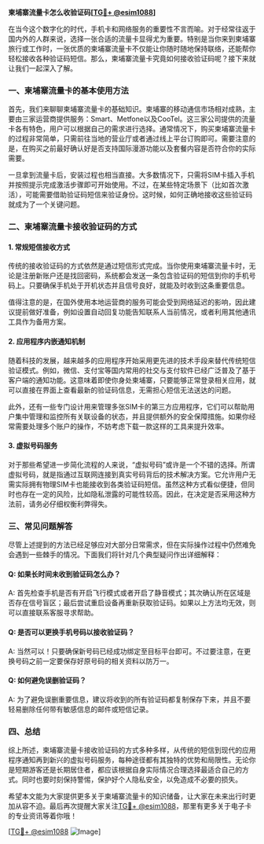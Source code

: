 **柬埔寨流量卡怎么收验证码[[TG💪+ @esim1088](https://t.me/s/esim1088)]**

在当今这个数字化的时代，手机卡和网络服务的重要性不言而喻。对于经常往返于国内外的人群来说，选择一张合适的流量卡显得尤为重要。特别是当你来到柬埔寨旅行或工作时，一张优质的柬埔寨流量卡不仅能让你随时随地保持联络，还能帮你轻松接收各种验证码短信。那么，柬埔寨流量卡究竟如何接收验证码呢？接下来就让我们一起深入了解。

### 一、柬埔寨流量卡的基本使用方法

首先，我们来聊聊柬埔寨流量卡的基础知识。柬埔寨的移动通信市场相对成熟，主要由三家运营商提供服务：Smart、Metfone以及CooTel。这三家公司提供的流量卡各有特色，用户可以根据自己的需求进行选择。通常情况下，购买柬埔寨流量卡的过程非常简单，只需前往当地的营业厅或者通过线上平台订购即可。需要注意的是，在购买之前最好确认好是否支持国际漫游功能以及套餐内容是否符合你的实际需要。

一旦拿到流量卡后，安装过程也相当直接。大多数情况下，只需将SIM卡插入手机并按照提示完成激活步骤即可开始使用。不过，在某些特定场景下（比如首次激活），可能需要借助验证码短信来验证身份。这时候，如何正确地接收这些验证码就成为了一个关键问题。

### 二、柬埔寨流量卡接收验证码的方式

#### 1. 常规短信接收方式

传统的接收验证码的方式依然是通过短信形式完成。当你使用柬埔寨流量卡时，无论是注册新账户还是找回密码，系统都会发送一条包含验证码的短信到你的手机号码上。只要确保手机处于开机状态并且信号良好，就能及时收到这条重要信息。

值得注意的是，在国外使用本地运营商的服务可能会受到网络延迟的影响，因此建议提前做好准备，例如设置自动回复功能告知联系人当前情况，或者利用其他通讯工具作为备用方案。

#### 2. 应用程序内嵌通知机制

随着科技的发展，越来越多的应用程序开始采用更先进的技术手段来替代传统短信验证模式。例如，微信、支付宝等国内常用的社交与支付软件已经广泛普及了基于客户端的通知功能。这意味着即使你身处柬埔寨，只要能够正常登录相关应用，就可以直接在界面上查看最新的验证码信息，无需担心短信无法送达的问题。

此外，还有一些专门设计用来管理多张SIM卡的第三方应用程序，它们可以帮助用户集中管理和监控所有关联设备的状态，并且提供额外的安全保障措施。如果你经常需要处理多个账户的操作，不妨考虑下载一款这样的工具来提升效率。

#### 3. 虚拟号码服务

对于那些希望进一步简化流程的人来说，“虚拟号码”或许是一个不错的选择。所谓虚拟号码，就是指通过互联网连接到真实号码背后的技术解决方案。它允许用户无需实际拥有物理SIM卡也能接收到各类验证码短信。虽然这种方式看似便捷，但同时也存在一定的风险，比如隐私泄露的可能性较高。因此，在决定是否采用这种方法前，请务必仔细权衡利弊得失。

### 三、常见问题解答

尽管上述提到的方法已经足够应对大部分日常需求，但在实际操作过程中仍然难免会遇到一些棘手的情况。下面我们将针对几个典型疑问作出详细解释：

#### Q: 如果长时间未收到验证码怎么办？
A: 首先检查手机是否有开启飞行模式或者开启了静音模式；其次确认所在区域是否存在信号盲区；最后尝试重启设备再重新获取验证码。如果以上方法均无效，则可以直接联系客服寻求帮助。

#### Q: 是否可以更换手机号码以接收验证码？
A: 当然可以！只要确保新号码已经成功绑定至目标平台即可。不过要注意，在更换号码之前一定要保存好原号码的相关资料以防万一。

#### Q: 如何避免误删验证码？
A: 为了避免误删重要信息，建议将收到的所有验证码都复制保存下来，并且不要轻易删除任何带有敏感信息的邮件或短信记录。

### 四、总结

综上所述，柬埔寨流量卡接收验证码的方式多种多样，从传统的短信到现代的应用程序通知再到新兴的虚拟号码服务，每种途径都有其独特的优势和局限性。无论你是短期游客还是长期居住者，都应该根据自身实际情况合理选择最适合自己的方式。同时也要时刻保持警惕，保护好个人隐私安全，以免造成不必要的损失。

希望本文能为大家提供更多关于柬埔寨流量卡的知识储备，让大家在未来出行时更加从容不迫。最后再次提醒大家关注[TG💪+ @esim1088](https://t.me/s/esim1088)，那里有更多关于电子卡的专业资讯等着你哦！

[[TG💪+ @esim1088](https://t.me/s/esim1088) ![Image](https://i.postimg.cc/4NQfJmqS/Snipaste-2025-05-13-00-14-12.png)]